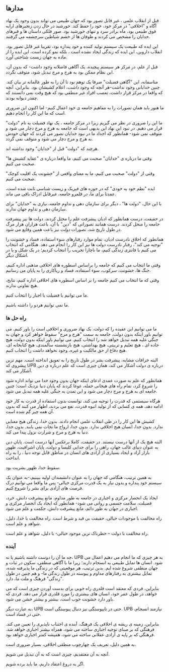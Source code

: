 ## مدارها

قبل از انقلاب علمی ، غیر قابل تصور بود که جهان طبیعی می تواند بدون وجود یک نهاد آگاه و "اخلاقی" در مرکز خود، خود را حفظ کند. خورشید در حال زدن زنجیرهای ارابه فوق طبیعی بود، ماه برادر سرد و تنهای خورشید بود. صور فلکی داستان ها و قبرهای خدایان را مشخص می کردند و طوفان ها از خشم شیاطین سرچشمه می گرفتند.

این ایده که طبیعت یک سیستم تولید کننده و خود پنداره بود، تقریبا غیر قابل تصور بود. انقلاب داروین، این ایده که زندگی ایجاد نشده است ، بلکه نمو کرده است، این ایده را از ماده به جهان زیست شناختی آورد.

قبل از علم، در مرکز هر سیستم پیچیده، یک آگاهی فاضلانه وجود داشت- که بدون آن، این نظام ممکن بود به هرج و مرج تبدیل شود، متوقف نگردد.

متاسفانه، این "آگاهی فضیلت" صرفا یک توهم بود تا آن را به طور عالمانه تر بیان کند. چنین خدایانی وجود نداشت-هر آنچه که وجود *داشت*، اعلام کشیشان بود. بنابراین، آنچه که واقعا در مرکز قرار داشت، تعصب افراد غیر منطقی بود که هیچ وقت نمی دانستند که چقدر دیوانه بودند.

ما هنوز باید همان تصورات را به مفاهیم جامعه ی خود اعمال کنیم- اما اکنون این *ضروری* است که ما این کار را انجام دهیم.

ما این را ضروری در نظر می گیریم زیرا در مرکز جامعه ، یک نهاد فضیلت به نام "دولت" قرار می دهیم. در نبود این نهاد این بدیهی است که جامعه به هرج و مرج دچار می شود و متوقف نمی شود- همانطور که اجداد ما در نبود خدایان تصور می کردند که جهان خودش به هرج و مرج دچار می شود و متوقف نمی گردد.

هرچند که "دولت" قبل از "خدایان" وجود نداشته اند.

وقتی ما درباره ی "خدایان" صحبت می کنیم، ما واقعا درباره ی "عقاید کشیش ها" صحبت می کنیم.

وقتی از "دولت" صحبت می کنیم، ما به معنای واقعی از "خشونت یک اقلیت کوچک" صحبت می کنیم.

ایده "نظم خود به خودی" که در حوزه های فیزیک و زیست شناسی ثابت شده است، عمدتا برای ما، در قلمرو جامعه، غیرقابل ادراک باقی می ماند.

با این حال، "دولت ها" ، دیگر برای سازمان دهی و تداوم جامعه، نیازی به "خدایان" برای سازمان دهی و تداوم جهان ندارند.

در حقیقت، درست همانطور که ادیان پیشرفت علم را مختل کردند، دولت ها نیز پیشرفت جامعه را منحل کردند. درست همانند تصوراتی که "دین" با آن، باعث هزاران هزار مرگ در طول تاریخ شد، تصورات *دولت* نیز باعت همین وقایع می شود.

همانطور که اخلاق نادرست ادیان، تمام موارد رفتارهای سوء استفاده، فساد و خشونت را "توجیه می کند"، رفتار نادرست دولت ها نیز این کار را انجام می دهد. هنگامی که انتخاب می کنیم با فانتزی زندگی کنیم، ما ناچارا تخریب را انتخاب کردیم؛ در یک شکل و یا در اشکال دیگر.

وقتی ما انتخاب می کنیم که جامعه را براساس اسطوره های اخلاقی مذهبی اداره کنیم، جنگ ها، خشونت، سرکوب، سوء استفاده، فساد و ریاکاری را به پایان می رسانیم.

وقتی که ما انتخاب می کنیم جامعه را بر اساس اسطوره های اخلاقی اداره کنیم، نتایج، هیچ تفاوتی ندارند.

ما می توانیم یا فضیلت یا اجبار را انتخاب کنیم.

ما نمی توانیم هردو را داشته باشیم.

### راه حل ها

ما می توانیم این عقیده را که دولت، یک نهاد ضروری و اخلاقی است را باور کنیم. می توانیم باور اینکه بدون دولت، جامعه به سمت "هرج و مرج" سقوط خواهر کرد و جهان به جنگی علیه همه تبدیل خواهد شد را انتخاب کنیم. می توانیم باور اینکه بدون دولت، هیچ جاده ای ، هیچ تعلیم و تربیتی، هیچ بهداشتی، هیج بازنشسته سالمندی، هیچ کتابخانه ای، هیچ دفاع از حق مالکیت و غیره، وجود نخواهد داشت را انتخاب کنیم.

البته خرافات مشابه، پیشرفت بشر در طول تاریخ را به تعویق انداخته است. مهم ترین پیشروی که UPB درباره ی دولت آشکار می کند، همان چیزی است که علم درباره ی دین آشکار می کند.

همانطور که علم به صورت عمدی ادعای اینکه جهان بدون وجود خدا می تواند اداره شود را شروع کرد، تمام راه های هیجانی حمله، غوغا کردند که پایان دنیا نزدیک است؛ چنین جامعه ای به هرج و مرج دچار می شود و این تمدن به جنگی علیه همه تبدیل می شود.

هرگاه سیستمی که قدرت را توجیه می کند، توانست *بدون* استفاده از قدرت به کار خود ادامه دهد، همه ی کسانی که از تولید انبوه قدرت، نفع می بردند، اظهار می کنند که بدون آن همه چیز گم شده است.

کشیش ها این کار را در طی انقلاب علمی انجام دادند. بدون خدا، زندگی هیج معنایی ندارد. بدون خدا، انسان هیج اخلاقی ندارد. بدون خدا، ارواح ما نجات نمی یابند. بدون خدا، دنیا به هرج و مرج و شرارت نزول پیدا می کند.

البته هیچ یک از آنها درست نیستند. در حقیقت، کاملا *برعکس* آنها درست است. پایان دین به عنوان دنیای غالب جهان، راهی را برای جدایی کلیسا و دولت، پایان اشرافیت، ظهور بازار آزاد و ایجاد بسیاری از آزادی های انسان در مناطق قابل توجه دنیا ، را به راه انداخت.

سقوط خدا، ظهور بشریت بود.

به همین ترتیب، هنگامی که جهان را به عنوان دانشمندان اولیه ببینیم،-به عنوان یک سیستم خود پنداره و بدون نیاز به یک قدرت مرکزی خیالی- پس ما واقعا می توانیم درک فرصت های آزادی برای بشر را شروع کنیم.

ایجاد یک انحصار مرکزی و اجباری در جامعه به طور مداوم، مانع پیشرفت دانش، خرد، فضیلت، سلامت جسمی و روانی می شود- همانطور که ایجاد یک انحصار مرکزی و اجباری در *جهان* به طور دائم، مانع پیشرفت دانش، حکمت و علم می شود.

راه مخالفت با موجودات خیالی، حقیقت بی قید و شرط است. راه مخالفت با خدا، دلیل، شواهد و علم است.

راه مخالفت با دولت – خطرناک ترین موجود خیالی- با دلیل، شواهد و علم است.

### آینده

چه ما آن را دوست داشته باشیم یا نه، UPB به هر چیزی که ما انجام می دهیم اعمال می شود. انسان ها تمایل طبیعی به انسجام دارند؛ زیرا ما با آگاهی منطقی، سکون در ثبات و جهان منطقی شروع شده ایم. بدین ترتیب، هر موقعیتی که در زندگی ما پذیرفته شده، تمایل بیشتری به رفتارهای مداوم و پیوسته در طول زندگی ما- و هم چنین در طول "زندگی" فرهنگ و ملت ما، دارد.

بنابراین، فردی که معتقد است قلدری راه خوبی برای بدست آوردن چیزی است که می خواهد، در طول عمر خود، انسان های بیشتری را مورد قلدری قرار می دهد. فردی که باور دارد خشونت خوب است، بیشتر و بیشتر خشن می شود.

به عبارت دیگر، UPB حتی در ناپیوستگی نیز دنبال پیوستگی است. UPB نیازمند انسجام، حتی در فساد است.

بنابراین، زمینه ی ریشه ی اخلاقی یک فرهنگ، آینده ی اجتناب ناپذیری را تعیین می کند. فرهنگی که بر مبنای توجیه اجباری ساخته می شود، همراه بیشتر اجباری خواهد شد. فرهنگی که بر پایه ی آزادی عقلانی ساخته می شود، همیشه کمتر اجباری خواهد بود.

به همین دلیل، تعریف یک چهارچوب منطقی اخلاقی، بسیار ضروری است.

آنچه به آن معتقدیم، چیزی است که به آن تبدیل می شویم.

اگر به دروغ اعتقاد داریم، ما باید برده شویم.
